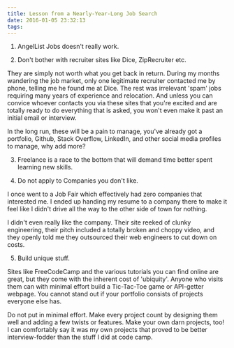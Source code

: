 ```yaml
---
title: Lesson from a Nearly-Year-Long Job Search
date: 2016-01-05 23:32:13
tags:
---
```


1. AngelList Jobs doesn't really work.



2. Don't bother with recruiter sites like Dice, ZipRecruiter etc.

They are simply not worth what you get back in return. During my months wandering the job market, only one legitimate recruiter contacted me by phone, telling me he found me at Dice. The rest was irrelevant 'spam' jobs requiring many years of experience and relocation. And unless you can convice whoever contacts you via these sites that you're excited and are totally ready to do everything that is asked, you won't even make it past an initial email or interview.

In the long run, these will be a pain to manage, you've already got a portfolio, Github, Stack Overflow, LinkedIn, and other social media profiles to manage, why add more?

3. Freelance is a race to the bottom that will demand time better spent learning new skills.



4. Do not apply to Companies you don't like.

I once went to a Job Fair which effectively had zero companies that interested me. I ended up handing my resume to a company there to make it feel like I didn't drive all the way to the other side of town for nothing. 

I didn't even really like the company. Their site reeked of clunky engineering, their pitch included a totally broken and choppy video, and they openly told me they outsourced their web engineers to cut down on costs.




5. Build unique stuff.

Sites like FreeCodeCamp and the various tutorials you can find online are great, but they come with the inherent cost of 'ubiquity'. Anyone who visits them can with minimal effort build a Tic-Tac-Toe game or API-getter webpage. You cannot stand out if your portfolio consists of projects everyone else has.

Do not put in minimal effort. Make every project count by designing them well and adding a few twists or features. Make your own darn projects, too! I can comfortably say it was my own projects that proved to be better interview-fodder than the stuff I did at code camp.

